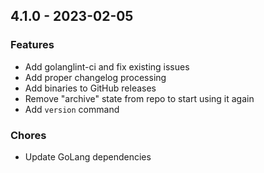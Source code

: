 ## 4.1.0 - 2023-02-05

### Features

* Add golanglint-ci and fix existing issues
* Add proper changelog processing
* Add binaries to GitHub releases
* Remove "archive" state from repo to start using it again
* Add `version` command

### Chores

* Update GoLang dependencies
